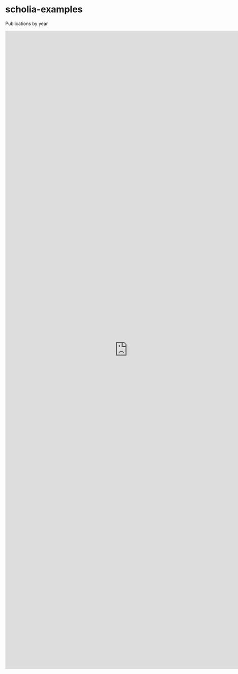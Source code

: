 # scholia-examples

Publications by year
<iframe style="width: 80vw; height: 50vh; border: none;" src="https://query.wikidata.org/embed.html#%23%20tool%3A%20scholia%0A%23defaultView%3ABarChart%0ASELECT%20%3Fyear%20%3Fnumber_of_works%20%3Fauthor_label%20WHERE%20%7B%0A%20%20%7B%0A%20%20%20%20SELECT%20%3Fyear%20%3Fnumber_of_works%20%3Fauthor%20%3Fauthor_label_%0A%20%20%20%20WHERE%20%7B%0A%20%20%20%20%20%20%7B%0A%20%20%20%20%20%20%20%20SELECT%20%3Fauthor%20%3Fyear%20%28COUNT%28DISTINCT%20%3Fwork%29%20AS%20%3Fnumber_of_works%29%20WHERE%20%7B%0A%20%20%20%20%20%20%20%20%20%20hint%3AQuery%20hint%3Aoptimizer%20%22None%22.%0A%20%20%20%20%20%20%20%20%20%20VALUES%20%3Fauthor%20%7B%20%20%20%20wd%3AQ58424776%0Awd%3AQ57582079%0Awd%3AQ59123297%0Awd%3AQ58359283%0Awd%3AQ11755231%0Awd%3AQ90426283%0Awd%3AQ62088201%0Awd%3AQ32984952%0Awd%3AQ88328633%0Awd%3AQ109537025%0Awd%3AQ56442231%0Awd%3AQ27983413%0Awd%3AQ7931136%0Awd%3AQ117414478%0Awd%3AQ89047409%0Awd%3AQ51533150%0Awd%3AQ87922796%0Awd%3AQ87832078%0Awd%3AQ58350277%0Awd%3AQ73331817%0Awd%3AQ56527981%0Awd%3AQ58040078%0Awd%3AQ106694942%0Awd%3AQ27063449%0Awd%3AQ41045507%0Awd%3AQ95976052%0Awd%3AQ41636281%0Awd%3AQ97647890%0Awd%3AQ91886813%0Awd%3AQ41953499%0Awd%3AQ58181706%0Awd%3AQ46730826%0Awd%3AQ59748283%0Awd%3AQ57929991%0Awd%3AQ58643826%0Awd%3AQ100316049%0Awd%3AQ90402509%0Awd%3AQ63392470%0Awd%3AQ58325611%0Awd%3AQ7422662%20%20%20%7D%0A%20%20%20%20%20%20%20%20%20%20%3Fwork%20wdt%3AP50%20%3Fauthor%20.%0A%20%20%20%20%20%20%20%20%20%20%3Fwork%20wdt%3AP577%20%3Fpublication_date%20.%0A%20%20%20%20%20%20%20%20%20%20BIND%28STR%28YEAR%28%3Fpublication_date%29%29%20AS%20%3Fyear%29%0A%20%20%20%20%20%20%20%20%7D%0A%20%20%20%20%20%20%20%20GROUP%20BY%20%3Fauthor%20%3Fyear%20%0A%20%20%20%20%20%20%7D%20%0A%20%20%20%20%20%20%3Fauthor%20rdfs%3Alabel%20%3Fauthor_label_%20.%0A%20%20%20%20%20%20FILTER%20%28LANG%28%3Fauthor_label_%29%20%3D%20%27en%27%29%0A%20%20%20%20%7D%0A%20%20%7D%0A%20%20%23%20Represent%20the%20author%20by%20name%20and%20Q%20identifier%0A%20%20BIND%20%28CONCAT%28%3Fauthor_label_%2C%20%22%20%28%22%2C%20SUBSTR%28STR%28%3Fauthor%29%2C%2032%29%2C%20%22%29%22%29%20AS%20%3Fauthor_label%29%0A%7D%0AORDER%20BY%20%3Fyear" referrerpolicy="origin" sandbox="allow-scripts allow-same-origin allow-popups" ></iframe>
